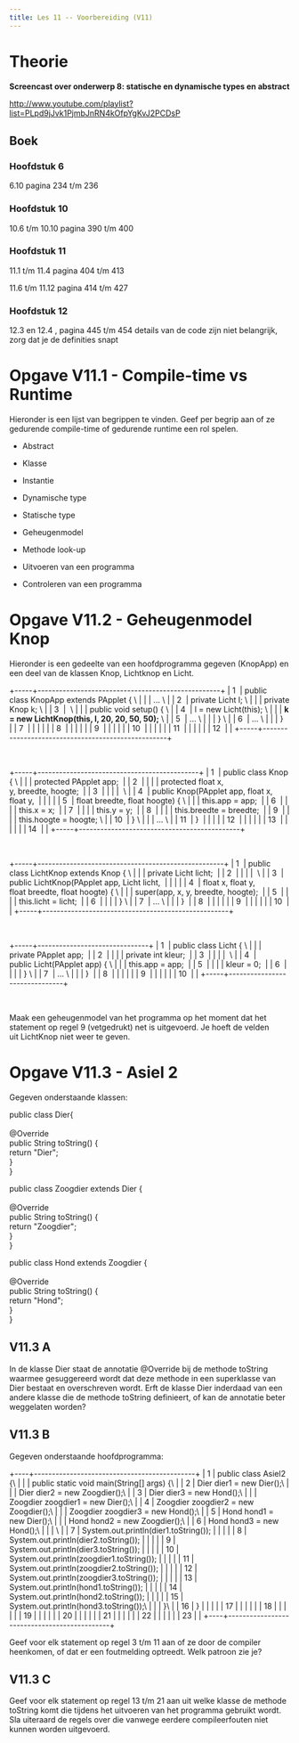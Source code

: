 ```yaml
---
title: Les 11 -- Voorbereiding (V11)
---
```


# Theorie

**Screencast over onderwerp 8: statische en dynamische types en abstract**

<http://www.youtube.com/playlist?list=PLpd9jJvk1PjmbJnRN4kOfpYgKvJ2PCDsP>

## Boek

### Hoofdstuk 6 

6.10 pagina 234 t/m 236

### Hoofdstuk 10 

10.6 t/m 10.10 pagina 390 t/m 400

### Hoofdstuk 11 

11.1 t/m 11.4 pagina 404 t/m 413

11.6 t/m 11.12 pagina 414 t/m 427

### Hoofdstuk 12

12.3 en 12.4 , pagina 445 t/m 454 details van de code zijn niet belangrijk, zorg dat je de definities snapt

# 

# Opgave V11.1 - Compile-time vs Runtime

Hieronder is een lijst van begrippen te vinden. Geef per begrip aan of ze gedurende compile-time of gedurende runtime een rol spelen.

-   Abstract

-   Klasse

-   Instantie

-   Dynamische type

-   Statische type

-   Geheugenmodel

-   Methode look-up

-   Uitvoeren van een programma

-   Controleren van een programma

# Opgave V11.2 - Geheugenmodel Knop

Hieronder is een gedeelte van een hoofdprogramma gegeven (KnopApp) en een deel van de klassen Knop, Lichtknop en Licht.  

+-----+---------------------------------------------------+
| 1   | public class KnopApp extends PApplet { \          |
|     | \... \                                            |
| 2   | private Licht l; \                                |
|     | private Knop k; \                                 |
| 3   |  \                                                |
|     | public void setup() { \                           |
| 4   | l = new Licht(this); \                            |
|     | **k = new LichtKnop(this, l, 20, 20, 50, 50);** \ |
| 5   | \... \                                            |
|     | } \                                               |
| 6   | \... \                                            |
|     | }                                                 |
| 7   |                                                   |
|     |                                                   |
| 8   |                                                   |
|     |                                                   |
| 9   |                                                   |
|     |                                                   |
| 10  |                                                   |
|     |                                                   |
| 11  |                                                   |
|     |                                                   |
| 12  |                                                   |
+-----+---------------------------------------------------+

 

+-----+---------------------------------------------+
| 1   | public class Knop { \                       |
|     | protected PApplet app;                      |
| 2   |                                             |
|     | protected float x, y, breedte, hoogte;      |
| 3   |                                             |
|     |  \                                          |
| 4   | public Knop(PApplet app, float x, float y,  |
|     |                                             |
| 5   | float breedte, float hoogte) { \            |
|     | this.app = app;                             |
| 6   |                                             |
|     | this.x = x;                                 |
| 7   |                                             |
|     | this.y = y;                                 |
| 8   |                                             |
|     | this.breedte = breedte;                     |
| 9   |                                             |
|     | this.hoogte = hoogte; \                     |
| 10  | } \                                         |
|     | \... \                                      |
| 11  | }                                           |
|     |                                             |
| 12  |                                             |
|     |                                             |
| 13  |                                             |
|     |                                             |
| 14  |                                             |
+-----+---------------------------------------------+

 

+-----+----------------------------------------------------+
| 1   | public class LichtKnop extends Knop { \            |
|     | private Licht licht;                               |
| 2   |                                                    |
|     |  \                                                 |
| 3   | public LichtKnop(PApplet app, Licht licht,         |
|     |                                                    |
| 4   | float x, float y, float breedte, float hoogte) { \ |
|     | super(app, x, y, breedte, hoogte);                 |
| 5   |                                                    |
|     | this.licht = licht;                                |
| 6   |                                                    |
|     | } \                                                |
| 7   | \... \                                             |
|     | }                                                  |
| 8   |                                                    |
|     |                                                    |
| 9   |                                                    |
|     |                                                    |
| 10  |                                                    |
+-----+----------------------------------------------------+

 

+-----+-------------------------------+
| 1   | public class Licht { \        |
|     | private PApplet app;          |
| 2   |                               |
|     | private int kleur;            |
| 3   |                               |
|     |  \                            |
| 4   | public Licht(PApplet app) { \ |
|     | this.app = app;               |
| 5   |                               |
|     | kleur = 0;                    |
| 6   |                               |
|     | } \                           |
| 7   | \... \                        |
|     | }                             |
| 8   |                               |
|     |                               |
| 9   |                               |
|     |                               |
| 10  |                               |
+-----+-------------------------------+

 

Maak een geheugenmodel van het programma op het moment dat het statement op regel 9 (vetgedrukt) net is uitgevoerd. Je hoeft de velden uit LichtKnop niet weer te geven.

# Opgave V11.3 - Asiel 2

Gegeven onderstaande klassen:

public class Dier{\
\
\@Override\
public String toString() {\
return \"Dier\";\
}\
}

public class Zoogdier extends Dier {\
\
\@Override\
public String toString() {\
return \"Zoogdier\";\
}\
}

public class Hond extends Zoogdier {\
\
\@Override\
public String toString() {\
return \"Hond\";\
}\
}

## V11.3 A

In de klasse Dier staat de annotatie \@Override bij de methode toString waarmee gesuggereerd wordt dat deze methode in een superklasse van Dier bestaat en overschreven wordt. Erft de klasse Dier inderdaad van een andere klasse die de methode toString definieert, of kan de annotatie beter weggelaten worden?

## V11.3 B

Gegeven onderstaande hoofdprogramma:

+----+---------------------------------------------+
| 1  | public class Asiel2 {\                      |
|    | public static void main(String\[\] args) {\ |
| 2  | Dier dier1 = new Dier();\                   |
|    | Dier dier2 = new Zoogdier();\               |
| 3  | Dier dier3 = new Hond();\                   |
|    | Zoogdier zoogdier1 = new Dier();\           |
| 4  | Zoogdier zoogdier2 = new Zoogdier();\       |
|    | Zoogdier zoogdier3 = new Hond();\           |
| 5  | Hond hond1 = new Dier();\                   |
|    | Hond hond2 = new Zoogdier();\               |
| 6  | Hond hond3 = new Hond();\                   |
|    | \                                           |
| 7  | System.out.println(dier1.toString());       |
|    |                                             |
| 8  | System.out.println(dier2.toString());       |
|    |                                             |
| 9  | System.out.println(dier3.toString());       |
|    |                                             |
| 10 | System.out.println(zoogdier1.toString());   |
|    |                                             |
| 11 | System.out.println(zoogdier2.toString());   |
|    |                                             |
| 12 | System.out.println(zoogdier3.toString());   |
|    |                                             |
| 13 | System.out.println(hond1.toString());       |
|    |                                             |
| 14 | System.out.println(hond2.toString());       |
|    |                                             |
| 15 | System.out.println(hond3.toString());\      |
|    | }\                                          |
| 16 | }                                           |
|    |                                             |
| 17 |                                             |
|    |                                             |
| 18 |                                             |
|    |                                             |
| 19 |                                             |
|    |                                             |
| 20 |                                             |
|    |                                             |
| 21 |                                             |
|    |                                             |
| 22 |                                             |
|    |                                             |
| 23 |                                             |
+----+---------------------------------------------+

Geef voor elk statement op regel 3 t/m 11 aan of ze door de compiler heenkomen, of dat er een foutmelding optreedt. Welk patroon zie je?

## V11.3 C

Geef voor elk statement op regel 13 t/m 21 aan uit welke klasse de methode toString komt die tijdens het uitvoeren van het programma gebruikt wordt. Sla uiteraard de regels over die vanwege eerdere compileerfouten niet kunnen worden uitgevoerd.

